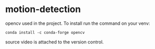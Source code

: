 # motion-detection

opencv used in the project. To install run the command on your venv:

```
conda install -c conda-forge opencv

```
source video is attached to the version control.